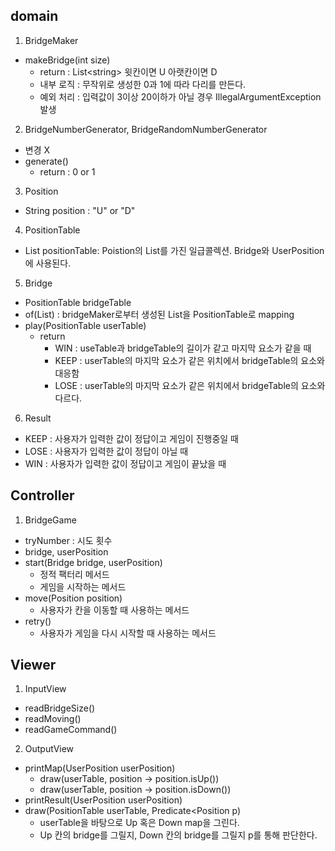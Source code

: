 ## domain
1. BridgeMaker
- makeBridge(int size)
  - return : List\<string> 윗칸이면 U 아랫칸이면 D
  - 내부 로직 : 무작위로 생성한 0과 1에 따라 다리를 만든다.
  - 예외 처리 : 입력값이 3이상 20이하가 아닐 경우 IllegalArgumentException 발생
2. BridgeNumberGenerator, BridgeRandomNumberGenerator
- 변경 X
- generate()
  - return : 0 or 1
3. Position
- String position : "U" or "D"
4. PositionTable
- List<Position> positionTable: Poistion의 List를 가진 일급콜렉션. Bridge와 UserPosition에 사용된다.
5. Bridge
- PositionTable bridgeTable
- of(List<String>) : bridgeMaker로부터 생성된 List<String>을 PositionTable로 mapping
- play(PositionTable userTable)
  - return
    - WIN : useTable과 bridgeTable의 길이가 같고 마지막 요소가 같을 때
    - KEEP : userTable의 마지막 요소가 같은 위치에서 bridgeTable의 요소와 대응함
    - LOSE : userTable의 마지막 요소가 같은 위치에서 bridgeTable의 요소와 다르다.
6. Result
- KEEP : 사용자가 입력한 값이 정답이고 게임이 진행중일 때
- LOSE : 사용자가 입력한 값이 정답이 아닐 때
- WIN : 사용자가 입력한 값이 정답이고 게임이 끝났을 때
## Controller
1. BridgeGame
- tryNumber : 시도 횟수
- bridge, userPosition
- start(Bridge bridge, userPosition)
  - 정적 팩터리 메서드
  - 게임을 시작하는 메서드
- move(Position position)
  - 사용자가 칸을 이동할 때 사용하는 메서드
- retry()
  - 사용자가 게임을 다시 시작할 때 사용하는 메서드
## Viewer
1. InputView
- readBridgeSize()
- readMoving()
- readGameCommand()
2. OutputView
- printMap(UserPosition userPosition)
  - draw(userTable, position -> position.isUp())
  - draw(userTable, position -> position.isDown())
- printResult(UserPosition userPosition)
- draw(PositionTable userTable, Predicate<Position p)
  - userTable을 바탕으로 Up 혹은 Down map을 그린다.
  - Up 칸의 bridge를 그릴지, Down 칸의 bridge를 그릴지 p를 통해 판단한다.